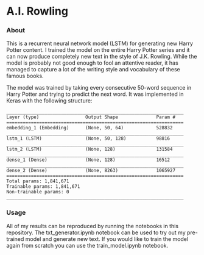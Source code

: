 # A.I. Rowling

### About
This is a recurrent neural network model (LSTM) for generating new Harry Potter content. I trained the model on the entire Harry Potter series and it can now produce completely new text in the style of J.K. Rowling. While the model is probably not good enough to fool an attentive reader, it has managed to capture a lot of the writing style and vocabulary of these famous books.

The model was trained by taking every consecutive 50-word sequence in Harry Potter and trying to predict the next word. It was implemented in Keras with the following structure:
```
_________________________________________________________________
Layer (type)                 Output Shape              Param #   
=================================================================
embedding_1 (Embedding)      (None, 50, 64)            528832    
_________________________________________________________________
lstm_1 (LSTM)                (None, 50, 128)           98816     
_________________________________________________________________
lstm_2 (LSTM)                (None, 128)               131584    
_________________________________________________________________
dense_1 (Dense)              (None, 128)               16512     
_________________________________________________________________
dense_2 (Dense)              (None, 8263)              1065927   
=================================================================
Total params: 1,841,671
Trainable params: 1,841,671
Non-trainable params: 0
_________________________________________________________________
```
### Usage
All of my results can be reproduced by running the notebooks in this repository. The txt_generator.ipynb notebook can be used to try out my pre-trained model and generate new text. If you would like to train the model again from scratch you can use the train_model.ipynb notebook.
